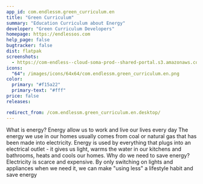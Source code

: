 ```yaml
---
app_id: com.endlessm.green_curriculum.en
title: "Green Curriculum"
summary: "Education Curriculum about Energy"
developer: "Green Curriculum Developers"
homepage: https://endlessos.com
help_page: false
bugtracker: false
dist: flatpak
screenshots:
  - https://com-endless--cloud-soma-prod--shared-portal.s3.amazonaws.com/app196.screenshots.78d6c25a-91b1-4848-9b5e-299d3b15135d.png
icons:
  "64": /images/icons/64x64/com.endlessm.green_curriculum.en.png
color:
  primary: "#f15a22"
  primary-text: "#fff"
price: false
releases:

redirect_from: /com.endlessm.green_curriculum.en.desktop/
---
```


<p>What is energy?  Energy allow us to work and live our lives every day  The energy we use in our homes usually comes from coal or natural gas that has been made into electricity. Energy is used by everything that plugs into an electrical outlet - it gives us light, warms the water in our kitchens and bathrooms, heats and cools our homes.  Why do we need to save energy?  Electricity is scarce and expensive. By only switching on lights and appliances when we need it, we can make "using less" a lifestyle habit and save energy</p>